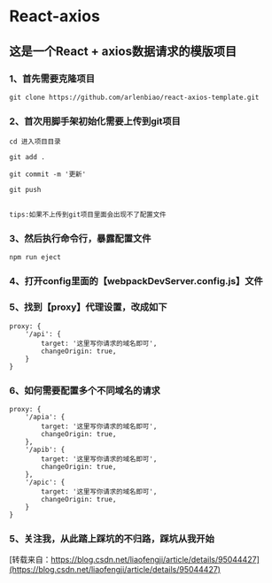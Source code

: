 # React-axios 

## 这是一个React + axios数据请求的模版项目

### 1、首先需要克隆项目

```
git clone https://github.com/arlenbiao/react-axios-template.git
```

### 2、首次用脚手架初始化需要上传到git项目
```
cd 进入项目目录

git add .

git commit -m '更新'

git push


tips:如果不上传到git项目里面会出现不了配置文件

```
### 3、然后执行命令行，暴露配置文件
```
npm run eject 
```
### 4、打开config里面的【webpackDevServer.config.js】文件

### 5、找到【proxy】代理设置，改成如下
```
proxy: {
    '/api': {
        target: '这里写你请求的域名即可',
        changeOrigin: true,
    }
}

```
### 6、如何需要配置多个不同域名的请求
```
proxy: {
    '/apia': {
        target: '这里写你请求的域名即可',
        changeOrigin: true,
    },
    '/apib': {
        target: '这里写你请求的域名即可',
        changeOrigin: true,
    },
    '/apic': {
        target: '这里写你请求的域名即可',
        changeOrigin: true,
    }
}
```
### 5、关注我，从此踏上踩坑的不归路，踩坑从我开始

[转载来自：https://blog.csdn.net/liaofengji/article/details/95044427](https://blog.csdn.net/liaofengji/article/details/95044427)
